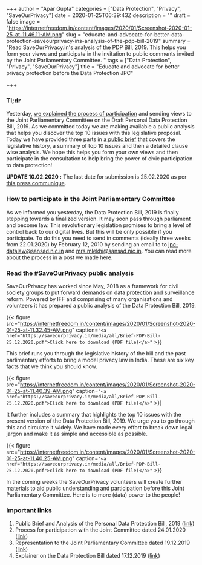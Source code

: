 +++
author = "Apar Gupta"
categories = ["Data Protection", "Privacy", "SaveOurPrivacy"]
date = 2020-01-25T06:39:43Z
description = ""
draft = false
image = "https://internetfreedom.in/content/images/2020/01/Screenshot-2020-01-25-at-11.46.11-AM.png"
slug = "educate-and-advocate-for-better-data-protection-saveourprivacy-ins-analysis-of-the-pdp-bill-2019"
summary = "Read SaveOurPrivacy.in's analysis of the PDP Bill, 2019. This helps you form your views and participate in the invitation to public comments invited by the Joint Parliamentary Committee. "
tags = ["Data Protection", "Privacy", "SaveOurPrivacy"]
title = "Educate and advocate for better privacy protection before the Data Protection JPC"

+++


### Tl;dr

Yesterday, [we explained the process of participation](https://saveourprivacy.in/blog/its-the-final-countdown-kinda-on-the-data-protection-bill-saveourprivacy#entry:12648:url) and sending views to the Joint Parliamentary Committee on the Draft  Personal Data Protection Bill, 2019. As we committed today we are making  available a public analysis that helps you discover the top 10 issues  with this legislative proposal. Today we have provided three parts in [a public brief](https://saveourprivacy.in/media/all/Brief-PDP-Bill-25.12.2020.pdf) that covers the legislative history, a summary of top 10  issues and then a detailed clause wise analysis. We hope this helps you  form your own views and then participate in the consultation to help  bring the power of civic participation to data protection!

**UPDATE 10.02.2020 :** The last date for submission is 25.02.2020 as per [this press communique](http://164.100.47.193/lsscommittee/Joint%20Committee%20on%20the%20Personal%20Data%20Protection%20Bill,%202019/pr_files/Press%20Communique-English%204%20Feb%202020.pdf)​.

### How to participate in the Joint Parliamentary Committee

As we informed you yesterday, the Data Protection Bill, 2019 is finally  stepping towards a finalized version. It may soon pass through  parliament and become law. This revolutionary legislation promises to  bring a level of control back to our digital lives. But this will be  only possible if you participate. To do this you need to send in  comments (ideally three weeks from 22.01.2020) by February 12, 2010 by  sending an email to to [jpc-datalaw@sansad.nic.in](mailto:jpc-datalaw@sansad.nic.in) and [mrs.mlekhi@sansad.nic.in](https://saveourprivacy.in/admin/entries/blog/mrs.mlekhi@sansad.nic.in). You can read more about the process in a post we made here.

### Read the #SaveOurPrivacy public analysis

SaveOurPrivacy has worked since May, 2018 as a framework for civil society groups to put forward demands on data protection and surveillance reform. Powered by IFF and comprising of many organisations and volunteers it has prepared a public analysis of the Data Protection Bill, 2019.

{{< figure src="https://internetfreedom.in/content/images/2020/01/Screenshot-2020-01-25-at-11.32.45-AM.png" caption=`"<a href="https://saveourprivacy.in/media/all/Brief-PDP-Bill-25.12.2020.pdf">Click here to download (PDF file)</a>"` >}}

This brief runs you through the legislative history of the bill and the past parlimentary efforts to bring a model privacy law in India. These are six key facts that we think you should know.

{{< figure src="https://internetfreedom.in/content/images/2020/01/Screenshot-2020-01-25-at-11.40.39-AM.png" caption=`"<a href="https://saveourprivacy.in/media/all/Brief-PDP-Bill-25.12.2020.pdf">Click here to download (PDF file)</a>"` >}}

It further includes a summary that highlights the top 10 issues with the present version of the Data Protection Bill, 2019. We urge you to go through this and circulate it widely. We have made every effort to break down legal jargon and make it as simple and accessible as possible.

{{< figure src="https://internetfreedom.in/content/images/2020/01/Screenshot-2020-01-25-at-11.40.25-AM.png" caption=`"<a href="https://saveourprivacy.in/media/all/Brief-PDP-Bill-25.12.2020.pdf">click here to download (PDF file)</a>"` >}}

In the coming weeks the SaveOurPrivacy volunteers will create further  materials to aid public understanding and participation before this  Joint Parliamentary Committee. Here is to more (data) power to the  people!

### Important links

1. Public Brief and Analysis of the Personal Data Protection Bill, 2019 ([link](https://saveourprivacy.in/media/all/Brief-PDP-Bill-25.12.2020.pdf))
2. Process for participation with the Joint Committee dated 24.01.2020 ([link](https://saveourprivacy.in/blog/its-the-final-countdown-kinda-on-the-data-protection-bill-saveourprivacy#entry:12648:url))
3. Representation to the Joint Parliamentary Committee dated 19.12.2019 ([link](https://drive.google.com/file/d/1MK_VcAN4i0g6NoTBYzySKvgp0mCCSMTX/view?usp=sharing))
4. Explainer on the Data Protection Bill dated 17.12.2019 ([link](https://internetfreedom.in/here-comes-the-bill-all-dressed-in-nil/))

